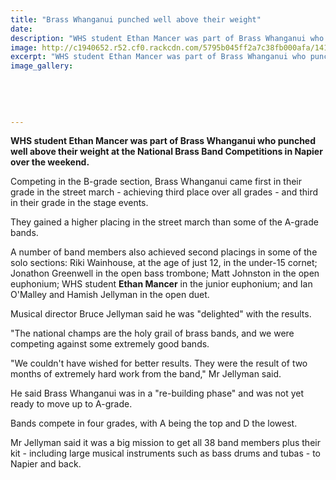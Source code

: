 ```yaml
---
title: "Brass Whanganui punched well above their weight"
date: 
description: "WHS student Ethan Mancer was part of Brass Whanganui who punched well above their weight at the National Brass Band Competitions in Napier over the weekend, Wanganui Chronicle article on 19/7/16..."
image: http://c1940652.r52.cf0.rackcdn.com/5795b045ff2a7c38fb000afa/14122.jpg
excerpt: "WHS student Ethan Mancer was part of Brass Whanganui who punched well above their weight at the National Brass Band Competitions in Napier over the weekend."
image_gallery:
    
    
    
    
    
---
```


<p><strong>WHS student Ethan Mancer was part of Brass Whanganui who punched well above their weight at the National Brass Band Competitions in Napier over the weekend.</strong></p>
<p>Competing in the B-grade section, Brass Whanganui came first in their grade in the street march - achieving third place over all grades - and third in their grade in the stage events.</p>
<p>They gained a higher placing in the street march than some of the A-grade bands.</p>
<p>A number of band members also achieved second placings in some of the solo sections: Riki Wainhouse, at the age of just 12, in the under-15 cornet; Jonathon Greenwell in the open bass trombone; Matt Johnston in the open euphonium; WHS student <strong>Ethan Mancer</strong> in the junior euphonium; and Ian O'Malley and Hamish Jellyman in the open duet.</p>
<p>Musical director Bruce Jellyman said he was "delighted" with the results.</p>
<p>"The national champs are the holy grail of brass bands, and we were competing against some extremely good bands.</p>
<p>"We couldn't have wished for better results. They were the result of two months of extremely hard work from the band," Mr Jellyman said.</p>
<p>He said Brass Whanganui was in a "re-building phase" and was not yet ready to move up to A-grade.</p>
<p>Bands compete in four grades, with A being the top and D the lowest.</p>
<p>Mr Jellyman said it was a big mission to get all 38 band members plus their kit - including large musical instruments such as bass drums and tubas - to Napier and back.</p>

